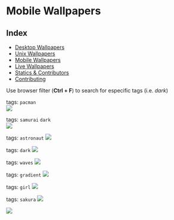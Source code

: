 # Mobile Wallpapers

## Index

- [Desktop Wallpapers](https://github.com/D3Ext/aesthetic-wallpapers/blob/main/pages/Desktop.md#desktop-wallpapers)
- [Unix Wallpapers](https://github.com/D3Ext/aesthetic-wallpapers/blob/main/pages/Unix.md)
- [Mobile Wallpapers](https://github.com/D3Ext/aesthetic-wallpapers/blob/main/pages/Mobile.md#mobile-wallpapers)
- [Live Wallpapers](https://github.com/D3Ext/aesthetic-wallpapers/blob/main/pages/Live.md#live-wallpapers)
- [Statics & Contributors](https://github.com/D3Ext/aesthetic-wallpapers#statistics--contributors)
- [Contributing](https://github.com/D3Ext/aesthetic-wallpapers#contributing)

Use browser filter (**Ctrl + F**) to search for especific tags (i.e. *dark*)

tags: `pacman`
<br/>
<img src="https://raw.githubusercontent.com/D3Ext/aesthetic-wallpapers/main/images/mobile-pacman.jpg">

tags: `samurai` `dark`
<br/>
<img src="https://raw.githubusercontent.com/D3Ext/aesthetic-wallpapers/main/images/dark_samurai_mobile.jpg">

tags: `astronaut`
<img src="https://raw.githubusercontent.com/D3Ext/aesthetic-wallpapers/main/images/astronaut-mobile.png">

tags: `dark`
<img src="https://raw.githubusercontent.com/D3Ext/aesthetic-wallpapers/main/images/android-dark-lines.jpg">

tags: `waves`
<img src="https://raw.githubusercontent.com/D3Ext/aesthetic-wallpapers/main/images/wavy_dark.png">

tags: `gradient`
<img src="https://raw.githubusercontent.com/D3Ext/aesthetic-wallpapers/main/images/mobile-gradient.png">

tags: `girl`
<img src="https://raw.githubusercontent.com/D3Ext/aesthetic-wallpapers/main/images/mobile-girl.jpg">

tags: `sakura`
<img src="https://raw.githubusercontent.com/D3Ext/aesthetic-wallpapers/main/images/android-sakura.jpg">

<img src="https://raw.githubusercontent.com/D3Ext/aesthetic-wallpapers/main/assets/bar.png">



